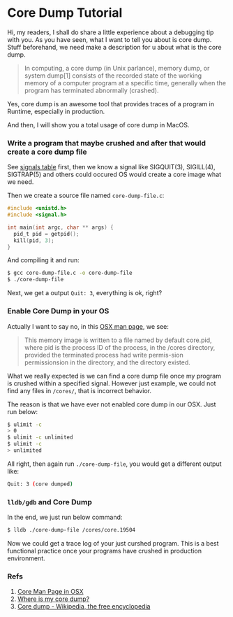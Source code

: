 
Core Dump Tutorial
=========================

Hi, my readers, I shall do share a little experience about a debugging tip with you.
As you have seen, what I want to tell you about is core dump. Stuff beforehand, we need
make a description for u about what is the core dump.

> In computing, a core dump (in Unix parlance), memory dump, or system dump[1] 
> consists of the recorded state of the working memory of a computer program 
> at a specific time, generally when the program has terminated abnormally 
> (crashed).

Yes, core dump is an awesome tool that provides traces of a program in Runtime, especially
in production.

And then, I will show you a total usage of core dump in MacOS.

### Write a program that maybe crushed and after that would create a core dump file

See [signals table](https://developer.apple.com/library/mac/documentation/darwin/reference/manpages/man2/sigaction.2.html#//apple_ref/doc/man/2/sigaction) first, then we know a signal like SIGQUIT(3), SIGILL(4),
SIGTRAP(5) and others could occured OS would create a core image what we need.

Then we create a source file named `core-dump-file.c`:
```c
#include <unistd.h>
#include <signal.h>

int main(int argc, char ** args) {
  pid_t pid = getpid();
  kill(pid, 3);
}
```

And compiling it and run:
```sh
$ gcc core-dump-file.c -o core-dump-file
$ ./core-dump-file
```

Next, we get a output `Quit: 3`, everything is ok, right?

### Enable Core Dump in your OS

Actually I want to say no, in this [OSX man page](https://developer.apple.com/library/mac/documentation/darwin/reference/manpages/man5/core.5.html), we see:

> This memory image is written to a file named by default core.pid, where pid is the
> process ID of the process, in the /cores directory, provided the terminated process 
> had write permis-sion permissionsion in the directory, and the directory existed.

What we really expected is we can find a core dump file once my program is crushed within a specified
signal. However just example, we could not find any files in `/cores/`, that is incorrect behavior.

The reason is that we have ever not enabled core dump in our OSX. Just run below:
```sh
$ ulimit -c
> 0
$ ulimit -c unlimited
$ ulimit -c
> unlimited
```

All right, then again run `./core-dump-file`, you would get a different output like:
```sh
Quit: 3 (core dumped)
```

### `lldb/gdb` and Core Dump

In the end, we just run below command:
```sh
$ lldb ./core-dump-file /cores/core.19504
```

Now we could get a trace log of your just curshed program.
This is a best functional practice once your programs have crushed in production environment.

### Refs

1. [Core Man Page in OSX](https://developer.apple.com/library/mac/documentation/darwin/reference/manpages/man5/core.5.html)
2. [Where is my core dump?](http://pfigue.github.io/blog/2012/12/28/where-is-my-core-dump-archlinux/)
3. [Core dump - Wikipedia, the free encyclopedia](http://en.wikipedia.org/wiki/Core_dump)


